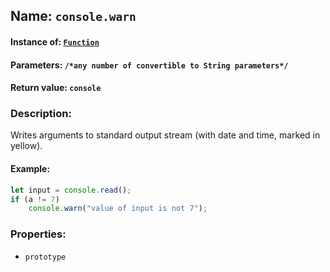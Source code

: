## Name: `console.warn`

#### Instance of: [`Function`](Function.md)

#### Parameters: `/*any number of convertible to String parameters*/`

#### Return value: `console`

### Description:

Writes arguments to standard output stream
(with date and time, marked in yellow).

#### Example:

```js
let input = console.read();
if (a != 7)
    console.warn("value of input is not 7");
```

### Properties:

- `prototype`


